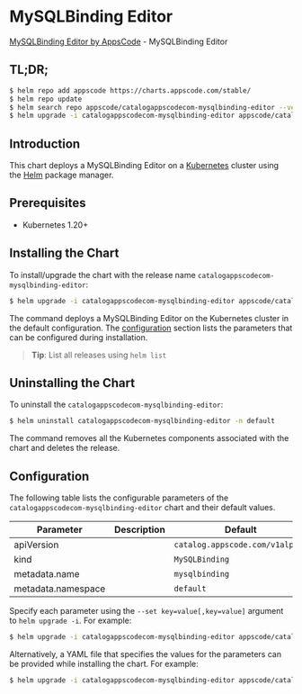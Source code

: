 # MySQLBinding Editor

[MySQLBinding Editor by AppsCode](https://appscode.com) - MySQLBinding Editor

## TL;DR;

```bash
$ helm repo add appscode https://charts.appscode.com/stable/
$ helm repo update
$ helm search repo appscode/catalogappscodecom-mysqlbinding-editor --version=v0.21.0
$ helm upgrade -i catalogappscodecom-mysqlbinding-editor appscode/catalogappscodecom-mysqlbinding-editor -n default --create-namespace --version=v0.21.0
```

## Introduction

This chart deploys a MySQLBinding Editor on a [Kubernetes](http://kubernetes.io) cluster using the [Helm](https://helm.sh) package manager.

## Prerequisites

- Kubernetes 1.20+

## Installing the Chart

To install/upgrade the chart with the release name `catalogappscodecom-mysqlbinding-editor`:

```bash
$ helm upgrade -i catalogappscodecom-mysqlbinding-editor appscode/catalogappscodecom-mysqlbinding-editor -n default --create-namespace --version=v0.21.0
```

The command deploys a MySQLBinding Editor on the Kubernetes cluster in the default configuration. The [configuration](#configuration) section lists the parameters that can be configured during installation.

> **Tip**: List all releases using `helm list`

## Uninstalling the Chart

To uninstall the `catalogappscodecom-mysqlbinding-editor`:

```bash
$ helm uninstall catalogappscodecom-mysqlbinding-editor -n default
```

The command removes all the Kubernetes components associated with the chart and deletes the release.

## Configuration

The following table lists the configurable parameters of the `catalogappscodecom-mysqlbinding-editor` chart and their default values.

|     Parameter      | Description |                  Default                   |
|--------------------|-------------|--------------------------------------------|
| apiVersion         |             | <code>catalog.appscode.com/v1alpha1</code> |
| kind               |             | <code>MySQLBinding</code>                  |
| metadata.name      |             | <code>mysqlbinding</code>                  |
| metadata.namespace |             | <code>default</code>                       |


Specify each parameter using the `--set key=value[,key=value]` argument to `helm upgrade -i`. For example:

```bash
$ helm upgrade -i catalogappscodecom-mysqlbinding-editor appscode/catalogappscodecom-mysqlbinding-editor -n default --create-namespace --version=v0.21.0 --set apiVersion=catalog.appscode.com/v1alpha1
```

Alternatively, a YAML file that specifies the values for the parameters can be provided while
installing the chart. For example:

```bash
$ helm upgrade -i catalogappscodecom-mysqlbinding-editor appscode/catalogappscodecom-mysqlbinding-editor -n default --create-namespace --version=v0.21.0 --values values.yaml
```
